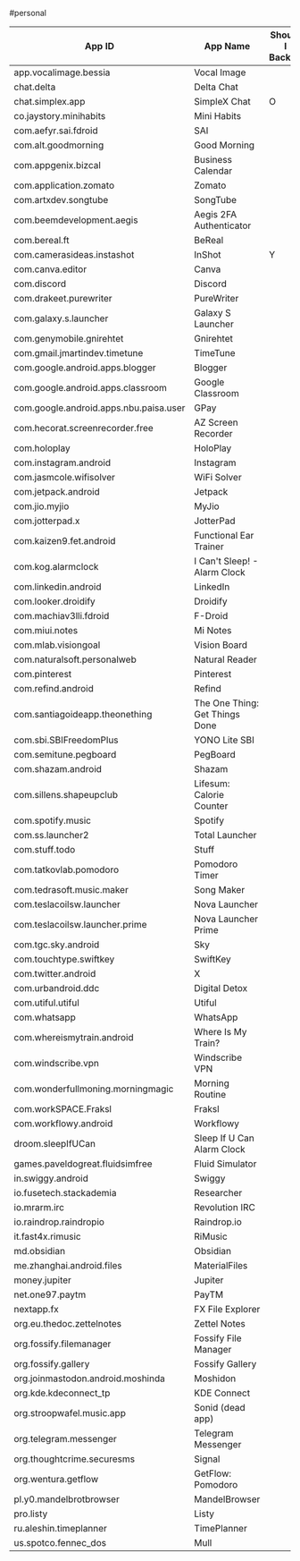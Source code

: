 #personal

| App ID                                 | App Name                       | Should I Backup |
| -------------------------------------- | ------------------------------ | --------------- |
| app.vocalimage.bessia                  | Vocal Image                    |                 |
| chat.delta                             | Delta Chat                     |                 |
| chat.simplex.app                       | SimpleX Chat                   | O               |
| co.jaystory.minihabits                 | Mini Habits                    |                 |
| com.aefyr.sai.fdroid                   | SAI                            |                 |
| com.alt.goodmorning                    | Good Morning                   |                 |
| com.appgenix.bizcal                    | Business Calendar              |                 |
| com.application.zomato                 | Zomato                         |                 |
| com.artxdev.songtube                   | SongTube                       |                 |
| com.beemdevelopment.aegis              | Aegis 2FA Authenticator        |                 |
| com.bereal.ft                          | BeReal                         |                 |
| com.camerasideas.instashot             | InShot                         | Y               |
| com.canva.editor                       | Canva                          |                 |
| com.discord                            | Discord                        |                 |
| com.drakeet.purewriter                 | PureWriter                     |                 |
| com.galaxy.s.launcher                  | Galaxy S Launcher              |                 |
| com.genymobile.gnirehtet               | Gnirehtet                      |                 |
| com.gmail.jmartindev.timetune          | TimeTune                       |                 |
| com.google.android.apps.blogger        | Blogger                        |                 |
| com.google.android.apps.classroom      | Google Classroom               |                 |
| com.google.android.apps.nbu.paisa.user | GPay                           |                 |
| com.hecorat.screenrecorder.free        | AZ Screen Recorder             |                 |
| com.holoplay                           | HoloPlay                       |                 |
| com.instagram.android                  | Instagram                      |                 |
| com.jasmcole.wifisolver                | WiFi Solver                    |                 |
| com.jetpack.android                    | Jetpack                        |                 |
| com.jio.myjio                          | MyJio                          |                 |
| com.jotterpad.x                        | JotterPad                      |                 |
| com.kaizen9.fet.android                | Functional Ear Trainer         |                 |
| com.kog.alarmclock                     | I Can't Sleep! - Alarm Clock   |                 |
| com.linkedin.android                   | LinkedIn                       |                 |
| com.looker.droidify                    | Droidify                       |                 |
| com.machiav3lli.fdroid                 | F-Droid                        |                 |
| com.miui.notes                         | Mi Notes                       |                 |
| com.mlab.visiongoal                    | Vision Board                   |                 |
| com.naturalsoft.personalweb            | Natural Reader                 |                 |
| com.pinterest                          | Pinterest                      |                 |
| com.refind.android                     | Refind                         |                 |
| com.santiagoideapp.theonething         | The One Thing: Get Things Done |                 |
| com.sbi.SBIFreedomPlus                 | YONO Lite SBI                  |                 |
| com.semitune.pegboard                  | PegBoard                       |                 |
| com.shazam.android                     | Shazam                         |                 |
| com.sillens.shapeupclub                | Lifesum: Calorie Counter       |                 |
| com.spotify.music                      | Spotify                        |                 |
| com.ss.launcher2                       | Total Launcher                 |                 |
| com.stuff.todo                         | Stuff                          |                 |
| com.tatkovlab.pomodoro                 | Pomodoro Timer                 |                 |
| com.tedrasoft.music.maker              | Song Maker                     |                 |
| com.teslacoilsw.launcher               | Nova Launcher                  |                 |
| com.teslacoilsw.launcher.prime         | Nova Launcher Prime            |                 |
| com.tgc.sky.android                    | Sky                            |                 |
| com.touchtype.swiftkey                 | SwiftKey                       |                 |
| com.twitter.android                    | X                              |                 |
| com.urbandroid.ddc                     | Digital Detox                  |                 |
| com.utiful.utiful                      | Utiful                         |                 |
| com.whatsapp                           | WhatsApp                       |                 |
| com.whereismytrain.android             | Where Is My Train?             |                 |
| com.windscribe.vpn                     | Windscribe VPN                 |                 |
| com.wonderfullmoning.morningmagic      | Morning Routine                |                 |
| com.workSPACE.Fraksl                   | Fraksl                         |                 |
| com.workflowy.android                  | Workflowy                      |                 |
| droom.sleepIfUCan                      | Sleep If U Can Alarm Clock     |                 |
| games.paveldogreat.fluidsimfree        | Fluid Simulator                |                 |
| in.swiggy.android                      | Swiggy                         |                 |
| io.fusetech.stackademia                | Researcher                     |                 |
| io.mrarm.irc                           | Revolution IRC                 |                 |
| io.raindrop.raindropio                 | Raindrop.io                    |                 |
| it.fast4x.rimusic                      | RiMusic                        |                 |
| md.obsidian                            | Obsidian                       |                 |
| me.zhanghai.android.files              | MaterialFiles                  |                 |
| money.jupiter                          | Jupiter                        |                 |
| net.one97.paytm                        | PayTM                          |                 |
| nextapp.fx                             | FX File Explorer               |                 |
| org.eu.thedoc.zettelnotes              | Zettel Notes                   |                 |
| org.fossify.filemanager                | Fossify File Manager           |                 |
| org.fossify.gallery                    | Fossify Gallery                |                 |
| org.joinmastodon.android.moshinda      | Moshidon                       |                 |
| org.kde.kdeconnect_tp                  | KDE Connect                    |                 |
| org.stroopwafel.music.app              | Sonid (dead app)               |                 |
| org.telegram.messenger                 | Telegram Messenger             |                 |
| org.thoughtcrime.securesms             | Signal                         |                 |
| org.wentura.getflow                    | GetFlow: Pomodoro              |                 |
| pl.y0.mandelbrotbrowser                | MandelBrowser                  |                 |
| pro.listy                              | Listy                          |                 |
| ru.aleshin.timeplanner                 | TimePlanner                    |                 |
| us.spotco.fennec_dos                   | Mull                           |                 |
